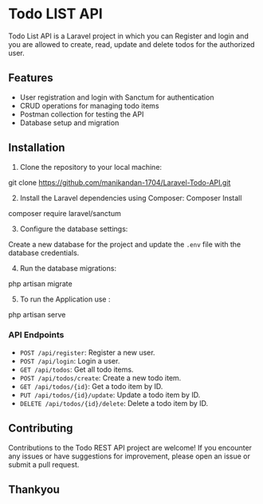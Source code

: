 # Todo LIST API

Todo List API is a Laravel project in which you can Register and login and you are allowed to create, read, update and delete todos for the authorized user.

## Features

- User registration and login with Sanctum for authentication
- CRUD operations for managing todo items
- Postman collection for testing the API
- Database setup and migration

## Installation

1. Clone the repository to your local machine:

git clone https://github.com/manikandan-1704/Laravel-Todo-API.git


2. Install the Laravel dependencies using Composer:
Composer Install

composer require laravel/sanctum


3. Configure the database settings:

Create a new database for the project and update the `.env` file with the database credentials.

4. Run the database migrations:

php artisan migrate

5. To run the Application use :

php artisan serve



### API Endpoints

- `POST /api/register`: Register a new user.
- `POST /api/login`: Login a user.
- `GET /api/todos`: Get all todo items.
- `POST /api/todos/create`: Create a new todo item.
- `GET /api/todos/{id}`: Get a todo item by ID.
- `PUT /api/todos/{id}/update`: Update a todo item by ID.
- `DELETE /api/todos/{id}/delete`: Delete a todo item by ID.


## Contributing

Contributions to the Todo REST API project are welcome! If you encounter any issues or have suggestions for improvement, please open an issue or submit a pull request.

## Thankyou



